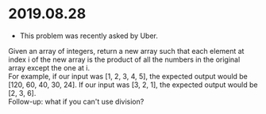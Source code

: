 # 2019.08.28

- This problem was recently asked by Uber.

Given an array of integers, return a new array such that each element at index i of the new array is the product of all the numbers in the original array except the one at i.    
For example, if our input was [1, 2, 3, 4, 5], the expected output would be [120, 60, 40, 30, 24]. If our input was [3, 2, 1], the expected output would be [2, 3, 6].    
Follow-up: what if you can't use division?
